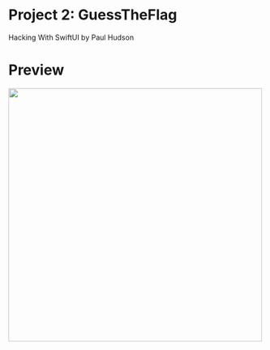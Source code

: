 # Project 2: GuessTheFlag
Hacking With SwiftUI by Paul Hudson

# Preview 
<img src="https://user-images.githubusercontent.com/35319467/106375730-89c0ba80-6343-11eb-840f-6aa948b5d912.png" width="500">

